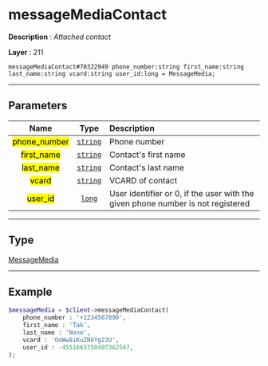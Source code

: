 # messageMediaContact

**Description** : *Attached contact*

**Layer** : 211

```tl
messageMediaContact#70322949 phone_number:string first_name:string last_name:string vcard:string user_id:long = MessageMedia;
```

---

## Parameters

| Name | Type | Description |
| :---: | :---: | :--- |
| <mark>phone_number</mark> | [`string`](type/string) | Phone number |
| <mark>first_name</mark> | [`string`](type/string) | Contact's first name |
| <mark>last_name</mark> | [`string`](type/string) | Contact's last name |
| <mark>vcard</mark> | [`string`](type/string) | VCARD of contact |
| <mark>user_id</mark> | [`long`](type/long) | User identifier or 0, if the user with the given phone number is not registered |

---

## Type

[MessageMedia](type/MessageMedia)

---

## Example

```php
$messageMedia = $client->messageMediaContact(
	phone_number : '+1234567890',
	first_name : 'Tak',
	last_name : 'None',
	vcard : 'OoWw8iKuZNkYg23U',
	user_id : -4551663750407362547,
);
```